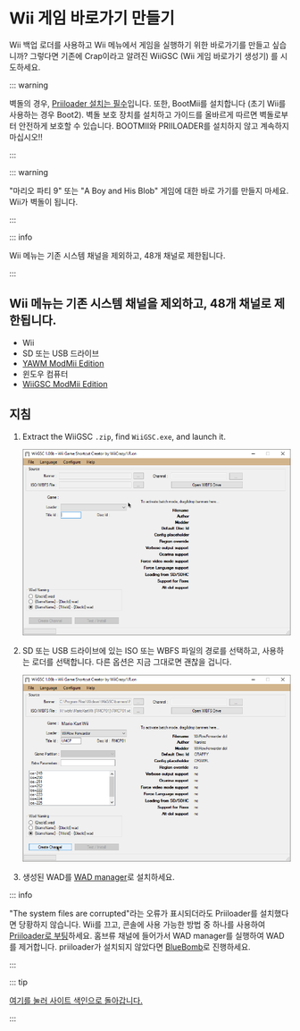 # Wii 게임 바로가기 만들기

Wii 백업 로더를 사용하고 Wii ​​메뉴에서 게임을 실행하기 위한 바로가기를 만들고 싶습니까? 그렇다면 기존에 Crap이라고 알려진 WiiGSC (Wii 게임 바로가기 생성기) 를 시도하세요.

::: warning

벽돌의 경우, [Priiloader 설치는 필수](/priiloader)입니다. 또한, BootMii를 설치합니다 (초기 Wii를 사용하는 경우 Boot2). 벽돌 보호 장치를 설치하고 가이드를 올바르게 따르면 벽돌로부터 안전하게 보호할 수 있습니다. BOOTMII와 PRIILOADER를 설치하지 않고 계속하지 마십시오!!

:::

::: warning

"마리오 파티 9" 또는 "A Boy and His Blob" 게임에 대한 바로 가기를 만들지 마세요. Wii가 벽돌이 됩니다.

:::

::: info

Wii 메뉴는 기존 시스템 채널을 제외하고, 48개 채널로 제한됩니다.

:::

## Wii 메뉴는 기존 시스템 채널을 제외하고, 48개 채널로 제한됩니다.

- Wii
- SD 또는 USB 드라이브
- [YAWM ModMii Edition](yawmme)
- 윈도우 컴퓨터
- [WiiGSC ModMii Edition](https://github.com/modmii/WiiGSC/releases)

## 지침

1. Extract the WiiGSC `.zip`, find `WiiGSC.exe`, and launch it.

    ![](/images/desktop-apps/wiigsc/wiigsc-home.png)

2. SD 또는 USB 드라이브에 있는 ISO 또는 WBFS 파일의 경로를 선택하고, 사용하는 로더를 선택합니다. 다른 옵션은 지금 그대로면 괜찮을 겁니다.

    ![](/images/desktop-apps/wiigsc/wiigsc-selection.png)

3. 생성된 WAD를 [WAD manager](yawmme)로 설치하세요.

::: info

"The system files are corrupted"라는 오류가 표시되더라도 Priiloader를 설치했다면 당황하지 않습니다. Wii를 끄고, 콘솔에 사용 가능한 방법 중 하나를 사용하여 [Priiloader로 부팅](priiloader#section-iii---entering-priiloader)하세요. 홈브류 채널에 들어가서 WAD manager를 실행하여 WAD를 제거합니다. priiloader가 설치되지 않았다면 [BlueBomb](bluebomb)로 진행하세요.

:::

::: tip

[여기를 눌러 사이트 색인으로 돌아갑니다.](site-navigation)

:::
